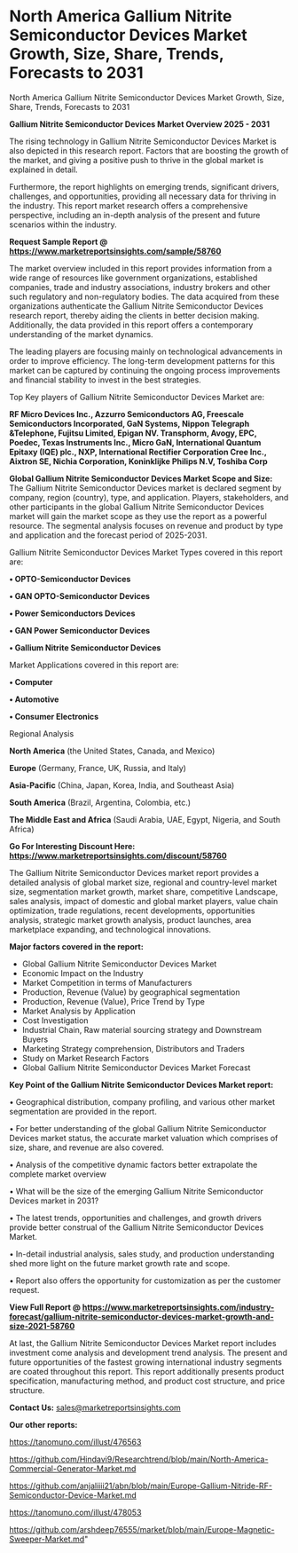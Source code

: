 # North America Gallium Nitrite Semiconductor Devices Market Growth, Size, Share, Trends, Forecasts to 2031
North America Gallium Nitrite Semiconductor Devices Market Growth, Size, Share, Trends, Forecasts to 2031

<Strong> Gallium Nitrite Semiconductor Devices Market Overview 2025 - 2031</strong>

The rising technology in Gallium Nitrite Semiconductor Devices Market is also depicted in this research report. Factors that are boosting the growth of the market, and giving a positive push to thrive in the global market is explained in detail.

Furthermore, the report highlights on emerging trends, significant drivers, challenges, and opportunities, providing all necessary data for thriving in the industry. This report market research offers a comprehensive perspective, including an in-depth analysis of the present and future scenarios within the industry.

<strong>Request Sample Report @ <a href=https://www.marketreportsinsights.com/sample/58760>https://www.marketreportsinsights.com/sample/58760</a></strong>

The market overview included in this report provides information from a wide range of resources like government organizations, established companies, trade and industry associations, industry brokers and other such regulatory and non-regulatory bodies. The data acquired from these organizations authenticate the Gallium Nitrite Semiconductor Devices research report, thereby aiding the clients in better decision making. Additionally, the data provided in this report offers a contemporary understanding of the market dynamics.

The leading players are focusing mainly on technological advancements in order to improve efficiency. The long-term development patterns for this market can be captured by continuing the ongoing process improvements and financial stability to invest in the best strategies.

Top Key players of Gallium Nitrite Semiconductor Devices Market are:

<strong>RF Micro Devices Inc., Azzurro Semiconductors AG, Freescale Semiconductors Incorporated, GaN Systems, Nippon Telegraph &Telephone, Fujitsu Limited, Epigan NV. Transphorm, Avogy, EPC, Poedec, Texas Instruments Inc., Micro GaN, International Quantum Epitaxy (IQE) plc., NXP, International Rectifier Corporation Cree Inc., Aixtron SE, Nichia Corporation, Koninklijke Philips N.V, Toshiba Corp</strong>

<strong><b>Global Gallium Nitrite Semiconductor Devices Market Scope and Size:</b></strong>
The Gallium Nitrite Semiconductor Devices market is declared segment by company, region (country), type, and application. Players, stakeholders, and other participants in the global Gallium Nitrite Semiconductor Devices market will gain the market scope as they use the report as a powerful resource. The segmental analysis focuses on revenue and product by type and application and the forecast period of 2025-2031.

Gallium Nitrite Semiconductor Devices Market Types covered in this report are:

<strong>• OPTO-Semiconductor Devices

• GAN OPTO-Semiconductor Devices

• Power Semiconductors Devices

• GAN Power Semiconductor Devices

• Gallium Nitrite Semiconductor Devices</strong>

Market Applications covered in this report are:

<strong>• Computer

• Automotive

• Consumer Electronics</strong> 

Regional Analysis

<strong>North America</strong> (the United States, Canada, and Mexico)

<strong>Europe</strong> (Germany, France, UK, Russia, and Italy)

<strong>Asia-Pacific</strong> (China, Japan, Korea, India, and Southeast Asia)

<strong>South America</strong> (Brazil, Argentina, Colombia, etc.)

<strong>The Middle East and Africa</strong> (Saudi Arabia, UAE, Egypt, Nigeria, and South Africa)

<strong>Go For Interesting Discount Here: <a href=https://www.marketreportsinsights.com/discount/58760>https://www.marketreportsinsights.com/discount/58760</a></strong>

The Gallium Nitrite Semiconductor Devices market report provides a detailed analysis of global market size, regional and country-level market size, segmentation market growth, market share, competitive Landscape, sales analysis, impact of domestic and global market players, value chain optimization, trade regulations, recent developments, opportunities analysis, strategic market growth analysis, product launches, area marketplace expanding, and technological innovations.

<strong><b>Major factors covered in the report:</b></strong>
<ul>
  <li>Global Gallium Nitrite Semiconductor Devices Market </li>
  <li>Economic Impact on the Industry</li>
  <li>Market Competition in terms of Manufacturers</li>
  <li>Production, Revenue (Value) by geographical segmentation</li>
  <li>Production, Revenue (Value), Price Trend by Type</li>
  <li>Market Analysis by Application</li>
  <li>Cost Investigation</li>
  <li>Industrial Chain, Raw material sourcing strategy and Downstream Buyers</li>
  <li>Marketing Strategy comprehension, Distributors and Traders</li>
  <li>Study on Market Research Factors</li>
  <li>Global Gallium Nitrite Semiconductor Devices Market Forecast</li>
</ul>

<strong><b>Key Point of the Gallium Nitrite Semiconductor Devices Market report:</b></strong>

• Geographical distribution, company profiling, and various other market segmentation are provided in the report.

• For better understanding of the global Gallium Nitrite Semiconductor Devices market status, the accurate market valuation which comprises of size, share, and revenue are also covered.

• Analysis of the competitive dynamic factors better extrapolate the complete market overview

• What will be the size of the emerging Gallium Nitrite Semiconductor Devices market in 2031?

• The latest trends, opportunities and challenges, and growth drivers provide better construal of the Gallium Nitrite Semiconductor Devices Market.

• In-detail industrial analysis, sales study, and production understanding shed more light on the future market growth rate and scope.

• Report also offers the opportunity for customization as per the customer request.

<strong><b>View Full Report @ <a href=https://www.marketreportsinsights.com/industry-forecast/gallium-nitrite-semiconductor-devices-market-growth-and-size-2021-58760>https://www.marketreportsinsights.com/industry-forecast/gallium-nitrite-semiconductor-devices-market-growth-and-size-2021-58760</a></b></strong>


At last, the Gallium Nitrite Semiconductor Devices Market report includes investment come analysis and development trend analysis. The present and future opportunities of the fastest growing international industry segments are coated throughout this report. This report additionally presents product specification, manufacturing method, and product cost structure, and price structure.

<strong>Contact Us:</strong>
sales@marketreportsinsights.com

<strong>Our other reports:</strong>

<a href=https://tanomuno.com/illust/476563>https://tanomuno.com/illust/476563</a>

<a href=https://github.com/Hindavi9/Researchtrend/blob/main/North-America-Commercial-Generator-Market.md>https://github.com/Hindavi9/Researchtrend/blob/main/North-America-Commercial-Generator-Market.md</a>

<a href=https://github.com/anjaliiii21/abn/blob/main/Europe-Gallium-Nitride-RF-Semiconductor-Device-Market.md>https://github.com/anjaliiii21/abn/blob/main/Europe-Gallium-Nitride-RF-Semiconductor-Device-Market.md</a>

<a href=https://tanomuno.com/illust/478053>https://tanomuno.com/illust/478053</a>

<a href=https://github.com/arshdeep76555/market/blob/main/Europe-Magnetic-Sweeper-Market.md>https://github.com/arshdeep76555/market/blob/main/Europe-Magnetic-Sweeper-Market.md</a>"
